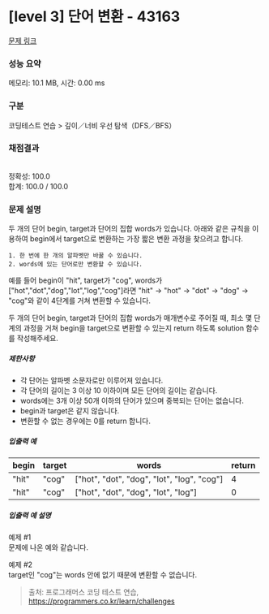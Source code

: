 # [level 3] 단어 변환 - 43163 

[문제 링크](https://school.programmers.co.kr/learn/courses/30/lessons/43163) 

### 성능 요약

메모리: 10.1 MB, 시간: 0.00 ms

### 구분

코딩테스트 연습 > 깊이／너비 우선 탐색（DFS／BFS）

### 채점결과

<br/>정확성: 100.0<br/>합계: 100.0 / 100.0

### 문제 설명

<p style="user-select: auto;">두 개의 단어 begin, target과 단어의 집합 words가 있습니다. 아래와 같은 규칙을 이용하여 begin에서 target으로 변환하는 가장 짧은 변환 과정을 찾으려고 합니다.</p>
<div class="highlight" style="user-select: auto;"><pre class="codehilite" style="user-select: auto;"><code style="user-select: auto;">1. 한 번에 한 개의 알파벳만 바꿀 수 있습니다.
2. words에 있는 단어로만 변환할 수 있습니다.
</code></pre></div>
<p style="user-select: auto;">예를 들어 begin이 "hit", target가 "cog", words가 ["hot","dot","dog","lot","log","cog"]라면 "hit" -&gt; "hot" -&gt; "dot" -&gt; "dog" -&gt; "cog"와 같이 4단계를 거쳐 변환할 수 있습니다.</p>

<p style="user-select: auto;">두 개의 단어 begin, target과 단어의 집합 words가 매개변수로 주어질 때, 최소 몇 단계의 과정을 거쳐 begin을 target으로 변환할 수 있는지 return 하도록 solution 함수를 작성해주세요.</p>

<h5 style="user-select: auto;">제한사항</h5>

<ul style="user-select: auto;">
<li style="user-select: auto;">각 단어는 알파벳 소문자로만 이루어져 있습니다.</li>
<li style="user-select: auto;">각 단어의 길이는 3 이상 10 이하이며 모든 단어의 길이는 같습니다.</li>
<li style="user-select: auto;">words에는 3개 이상 50개 이하의 단어가 있으며 중복되는 단어는 없습니다.</li>
<li style="user-select: auto;">begin과 target은 같지 않습니다.</li>
<li style="user-select: auto;">변환할 수 없는 경우에는 0를 return 합니다.</li>
</ul>

<h5 style="user-select: auto;">입출력 예</h5>
<table class="table" style="user-select: auto;">
        <thead style="user-select: auto;"><tr style="user-select: auto;">
<th style="user-select: auto;">begin</th>
<th style="user-select: auto;">target</th>
<th style="user-select: auto;">words</th>
<th style="user-select: auto;">return</th>
</tr>
</thead>
        <tbody style="user-select: auto;"><tr style="user-select: auto;">
<td style="user-select: auto;">"hit"</td>
<td style="user-select: auto;">"cog"</td>
<td style="user-select: auto;">["hot", "dot", "dog", "lot", "log", "cog"]</td>
<td style="user-select: auto;">4</td>
</tr>
<tr style="user-select: auto;">
<td style="user-select: auto;">"hit"</td>
<td style="user-select: auto;">"cog"</td>
<td style="user-select: auto;">["hot", "dot", "dog", "lot", "log"]</td>
<td style="user-select: auto;">0</td>
</tr>
</tbody>
      </table>
<h5 style="user-select: auto;">입출력 예 설명</h5>

<p style="user-select: auto;">예제 #1<br style="user-select: auto;">
문제에 나온 예와 같습니다.</p>

<p style="user-select: auto;">예제 #2<br style="user-select: auto;">
target인 "cog"는 words 안에 없기 때문에 변환할 수 없습니다.</p>


> 출처: 프로그래머스 코딩 테스트 연습, https://programmers.co.kr/learn/challenges